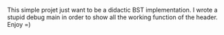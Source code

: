 This simple projet just want to be a didactic BST implementation.
I wrote a stupid debug main in order to show all the working function of the header.
Enjoy =)
